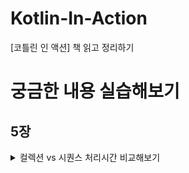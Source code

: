 # Kotlin-In-Action

[코틀린 인 액션] 책 읽고 정리하기

# 궁금한 내용 실습해보기

## 5장

<details><summary>
컬렉션 vs 시퀀스 처리시간 비교해보기
</summary>

### 1. 원소가 개수가 적을 때 (1~1,000)

```kotlin
// 일반 컬렉션
val startTime = System.currentTimeMillis()
val memoryUsed = measureMemoryUsage {
    (1..1_000)
        .filter { it % 3 == 0 }
        .map { it * 2 }
        .toList()
}
val endTime = System.currentTimeMillis()
```

```kotlin
// 시퀀스 사용
val startTime = System.currentTimeMillis()
val memoryUsed = measureMemoryUsage {
    (1..1_000_000)
        .filter { it % 3 == 0 }
        .map { it * 2 }
        .toList()
}
val endTime = System.currentTimeMillis()
```

결과

```kotlin
일반 컬렉션 처리 시간 : 3 ms
        일반 컬렉션 메모리 사용량 : 424,560 bytes
        시퀀스 처리 시간: 7 ms
        시퀀스 메모리 사용량: 845,728 bytes  
```

### 2. 원소 개수가 많을 때 (1 ~ 100,000,000)

```kotlin
// 일반 컬렉션
(1..100_000_000)
    .filter { it % 3 == 0 }
    .map { it * 2 }
    .toList()
```

```kotlin
// 시퀀스
(1..100_000_000).asSequence()
    .filter { it % 3 == 0 }
    .map { it * 2 }
    .toList()

```

결과

```kotlin
일반 컬렉션 처리 시간 : 1166 ms
        일반 컬렉션 메모리 사용량 : 1,967,128,576 bytes
        시퀀스 처리 시간: 1013 ms
        시퀀스 메모리 사용량: 1,218,447,360 bytes  
```

결론

```
원소의 개수가 적을 때는 일반적인 컬렉션을 사용하는게 좋다!

지금은 각 원소마다 간단한 산술연산만 해주고 있지만, 복잡한 로직이 들어가면 더 유의미한 값이 출력될 것 같다.  
```

</details>
